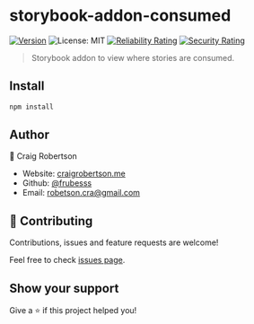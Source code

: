 # storybook-addon-consumed

[![Version](https://img.shields.io/npm/v/storybook-addon-consumed.svg)](https://www.npmjs.com/package/storybook-addon-consumed)
![License: MIT](https://img.shields.io/badge/License-MIT-yellow.svg)
[![Reliability Rating](https://sonarcloud.io/api/project_badges/measure?project=frubesss_storybook-addon-consumed&metric=reliability_rating)](https://sonarcloud.io/dashboard?id=frubesss_storybook-addon-consumed)
[![Security Rating](https://sonarcloud.io/api/project_badges/measure?project=frubesss_storybook-addon-consumed&metric=security_rating)](https://sonarcloud.io/dashboard?id=frubesss_storybook-addon-consumed)

> Storybook addon to view where stories are consumed.

## Install

```sh
npm install
```

## Author

👤 Craig Robertson

* Website: [craigrobertson.me](https://craigrobertson.me)
* Github: [@frubesss](https://github.com/frubesss)
* Email: robetson.cra@gmail.com

## 🤝 Contributing

Contributions, issues and feature requests are welcome!

Feel free to check [issues page](https://github.com/frubesss/storybook-addon-consumed/issues). 

## Show your support

Give a ⭐️ if this project helped you!
